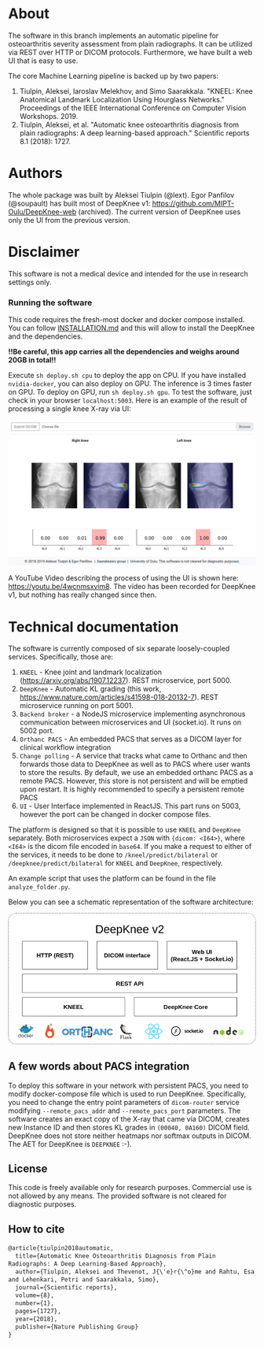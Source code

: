 # About
The software in this branch implements an automatic pipeline for osteoarthritis severity assessment from plain radiographs.
It can be utilized via REST over HTTP or DICOM protocols. Furthermore, we have built a web UI that is easy to use.

The core Machine Learning pipeline is backed up by two papers:
1. Tiulpin, Aleksei, Iaroslav Melekhov, and Simo Saarakkala. 
"KNEEL: Knee Anatomical Landmark Localization Using Hourglass Networks." 
Proceedings of the IEEE International Conference on Computer Vision Workshops. 2019.
2. Tiulpin, Aleksei, et al. 
"Automatic knee osteoarthritis diagnosis from plain radiographs: A deep learning-based approach." 
Scientific reports 8.1 (2018): 1727.

# Authors
The whole package was built by Aleksei Tiulpin (@lext). Egor Panfilov (@soupault)
has built most of DeepKnee v1: https://github.com/MIPT-Oulu/DeepKnee-web (archived). 
The current version of DeepKnee uses only the UI from the previous version.

# Disclaimer
This software is not a medical device and intended for the use in research settings only.

### Running the software
This code requires the fresh-most docker and docker compose installed.  
You can follow [INSTALLATION.md](INSTALLATION.md) and this will allow to install the 
DeepKnee and the dependencies.   

**!!Be careful, this app carries all the dependencies and weighs around 20GB in total!!**

Execute `sh deploy.sh cpu` to deploy the app on CPU. If you have installed `nvidia-docker`,
you can also deploy on GPU. The inference is 3 times faster on GPU. To deploy on GPU, run `sh deploy.sh gpu`. 
To test the software, just check in your browser `localhost:5003`. Here is an example of the result of processing
a single knee X-ray via UI:

<p align="center">
<img src="pics/deepkneeui.png" width="800" alt="UI pic"/> 
</p>

A YouTube Video describing the process of using the UI is shown here: https://youtu.be/4wcnmsxvim8.
The video has been recorded for DeepKnee v1, but nothing has really changed since then.

# Technical documentation
The software is currently composed of six separate loosely-coupled services. Specifically, those are:

1. `KNEEL` - Knee joint and landmark localization (https://arxiv.org/abs/1907.12237). REST microservice, port 5000.
2. `DeepKnee` - Automatic KL grading (this work, https://www.nature.com/articles/s41598-018-20132-7). REST microservice running on port 5001.
3. `Backend broker` - a NodeJS microservice implementing asynchronous communication between microservices and UI (socket.io). It runs on 5002 port.
4. `Orthanc PACS` - An embedded PACS that serves as a DICOM layer for clinical workflow integration
5. `Change polling` - A service that tracks what came to Orthanc and then forwards those data to DeepKnee as well as 
to PACS where user wants to store the results. By default, we use an embedded orthanc PACS as a remote PACS. However, this store is not
persistent and will be emptied upon restart. It is highly recommended to specify a persistent remote PACS
6. `UI` - User Interface implemented in ReactJS. This part runs on 5003, however the port can be changed in docker compose files.


The platform is designed so that it is possible to use `KNEEL` and `DeepKnee` separately. Both microservices expect
a `JSON` with `{dicom: <I64>}`, where `<I64>` is the dicom file encoded in `base64`. If you make a request to either of the services,
it needs to be done to `/kneel/predict/bilateral` or `/deepknee/predict/bilateral` for `KNEEL` and `DeepKnee`, respectively.

An example script that uses the platform can be found in the file `analyze_folder.py`.

Below you can see a schematic representation of the software architecture:

<p align="center">
<img src="pics/deepknee-architecture.png" width="600" alt="DeepKnee Architecture"/> 
</p>

## A few words about PACS integration
To deploy this software in your network with persistent PACS, you need to modify docker-compose file which is used
to run DeepKnee. Specifically, you need to change the entry point parameters of `dicom-router` service 
modifying `--remote_pacs_addr` and `--remote_pacs_port` parameters. The software creates an exact copy of the X-ray that 
came via DICOM, creates new Instance ID and then stores KL grades in `(00040, 0A160)` DICOM field. 
DeepKnee does not store neither heatmaps nor softmax outputs in DICOM. The AET for DeepKnee is `DEEPKNEE` :-).

## License
This code is freely available only for research purposes. Commercial use is not allowed by any means.
The provided software is not cleared for diagnostic purposes.

## How to cite
```
@article{tiulpin2018automatic,
  title={Automatic Knee Osteoarthritis Diagnosis from Plain Radiographs: A Deep Learning-Based Approach},
  author={Tiulpin, Aleksei and Thevenot, J{\'e}r{\^o}me and Rahtu, Esa and Lehenkari, Petri and Saarakkala, Simo},
  journal={Scientific reports},
  volume={8},
  number={1},
  pages={1727},
  year={2018},
  publisher={Nature Publishing Group}
}
```
